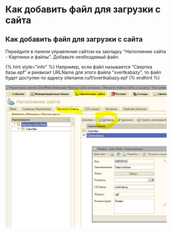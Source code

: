 # Как добавить файл для загрузки с сайта

## Как добавить файл для загрузки с сайта

Перейдите в панели управления сайтом на закладку "Наполнение сайта - Картинки и файлы". Добавьте необходимый файл.

{% hint style="info" %}
Например, если файл называется "Свертка базы.epf" и реквизит URLName для этого файла "svertkabazy", то файл будет доступен по адресу sitename.ru/f/svertkabazy.epf
{% endhint %}

![](../.gitbook/assets/image%20%28142%29.png)

